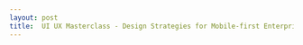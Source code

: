 ```yaml
---
layout: post
title:  UI UX Masterclass - Design Strategies for Mobile-first Enterprise Products
---
```

